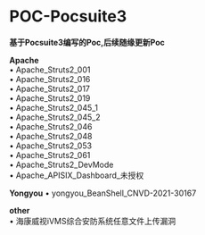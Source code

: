 # POC-Pocsuite3
**基于Pocsuite3编写的Poc,后续随缘更新Poc**

**Apache**  
• Apache_Struts2_001  
• Apache_Struts2_016  
• Apache_Struts2_017  
• Apache_Struts2_019  
• Apache_Struts2_045_1  
• Apache_Struts2_045_2  
• Apache_Struts2_046  
• Apache_Struts2_048  
• Apache_Struts2_053  
• Apache_Struts2_061  
• Apache_Struts2_DevMode  
• Apache_APISIX_Dashboard_未授权  

**Yongyou**
• yongyou_BeanShell_CNVD-2021-30167  
  
**other**  
• 海康威视iVMS综合安防系统任意文件上传漏洞  
